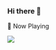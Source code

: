 ### Hi there 👋

🎵 Now Playing

<a href="https://now-playing.rfoel.dev?open" target="_blank"><img src="https://now-playing.rfoel.dev?1" /></a>
